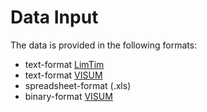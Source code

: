 # Data Input

The  data is provided in the following formats:
  - text-format [LimTim](https://lintim.math.uni-goettingen.de/index.php?go=main.php&lang=en)
  - text-format [VISUM](http://vision-traffic.ptvgroup.com/en-us/products/ptv-visum/)
  - spreadsheet-format (.xls)
  - binary-format [VISUM](http://vision-traffic.ptvgroup.com/en-us/products/ptv-visum/)
